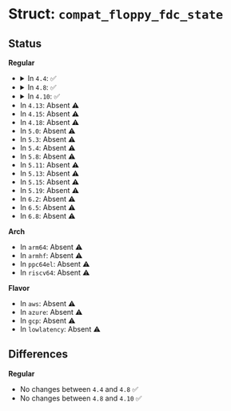 # Struct: <code>compat_floppy_fdc_state</code>

## Status
<b>Regular</b>
<ul>
<li>
<details>
<summary>In <code>4.4</code>: ✅</summary>

```c
struct compat_floppy_fdc_state {
    compat_int_t spec1;
    compat_int_t spec2;
    compat_int_t dtr;
    unsigned char version;
    unsigned char dor;
    compat_ulong_t address;
    unsigned int rawcmd;
    unsigned int reset;
    unsigned int need_configure;
    unsigned int perp_mode;
    unsigned int has_fifo;
    unsigned int driver_version;
    unsigned char track[4];
};
```
</details>
</li>
<li>
<details>
<summary>In <code>4.8</code>: ✅</summary>

```c
struct compat_floppy_fdc_state {
    compat_int_t spec1;
    compat_int_t spec2;
    compat_int_t dtr;
    unsigned char version;
    unsigned char dor;
    compat_ulong_t address;
    unsigned int rawcmd;
    unsigned int reset;
    unsigned int need_configure;
    unsigned int perp_mode;
    unsigned int has_fifo;
    unsigned int driver_version;
    unsigned char track[4];
};
```
</details>
</li>
<li>
<details>
<summary>In <code>4.10</code>: ✅</summary>

```c
struct compat_floppy_fdc_state {
    compat_int_t spec1;
    compat_int_t spec2;
    compat_int_t dtr;
    unsigned char version;
    unsigned char dor;
    compat_ulong_t address;
    unsigned int rawcmd;
    unsigned int reset;
    unsigned int need_configure;
    unsigned int perp_mode;
    unsigned int has_fifo;
    unsigned int driver_version;
    unsigned char track[4];
};
```
</details>
</li>
<li>
In <code>4.13</code>: Absent ⚠️
</li>
<li>
In <code>4.15</code>: Absent ⚠️
</li>
<li>
In <code>4.18</code>: Absent ⚠️
</li>
<li>
In <code>5.0</code>: Absent ⚠️
</li>
<li>
In <code>5.3</code>: Absent ⚠️
</li>
<li>
In <code>5.4</code>: Absent ⚠️
</li>
<li>
In <code>5.8</code>: Absent ⚠️
</li>
<li>
In <code>5.11</code>: Absent ⚠️
</li>
<li>
In <code>5.13</code>: Absent ⚠️
</li>
<li>
In <code>5.15</code>: Absent ⚠️
</li>
<li>
In <code>5.19</code>: Absent ⚠️
</li>
<li>
In <code>6.2</code>: Absent ⚠️
</li>
<li>
In <code>6.5</code>: Absent ⚠️
</li>
<li>
In <code>6.8</code>: Absent ⚠️
</li>
</ul>
<b>Arch</b>
<ul>
<li>
In <code>arm64</code>: Absent ⚠️
</li>
<li>
In <code>armhf</code>: Absent ⚠️
</li>
<li>
In <code>ppc64el</code>: Absent ⚠️
</li>
<li>
In <code>riscv64</code>: Absent ⚠️
</li>
</ul>
<b>Flavor</b>
<ul>
<li>
In <code>aws</code>: Absent ⚠️
</li>
<li>
In <code>azure</code>: Absent ⚠️
</li>
<li>
In <code>gcp</code>: Absent ⚠️
</li>
<li>
In <code>lowlatency</code>: Absent ⚠️
</li>
</ul>

## Differences
<b>Regular</b>
<ul>
<li>
No changes between <code>4.4</code> and <code>4.8</code> ✅
</li>
<li>
No changes between <code>4.8</code> and <code>4.10</code> ✅
</li>
</ul>
